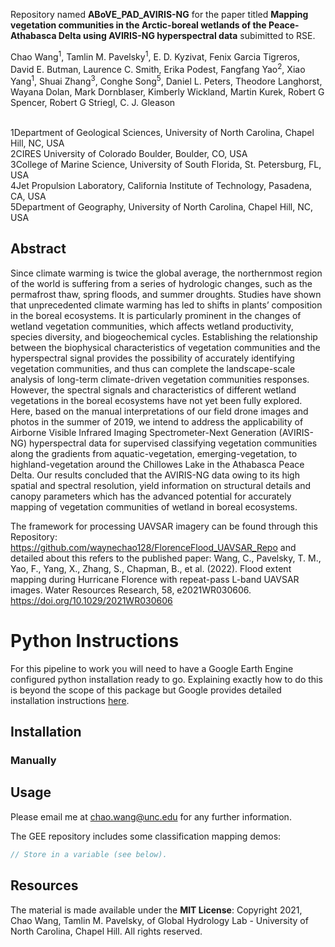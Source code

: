 Repository named **ABoVE_PAD_AVIRIS-NG** for the paper titled **Mapping vegetation communities in the Arctic-boreal wetlands of the Peace-Athabasca Delta using AVIRIS-NG hyperspectral data** subimitted to RSE.

Chao Wang<sup>1</sup>, Tamlin M. Pavelsky<sup>1</sup>, E. D. Kyzivat, Fenix Garcia Tigreros, David E. Butman, Laurence C. Smith, Erika Podest, Fangfang Yao<sup>2</sup>, Xiao Yang<sup>1</sup>, Shuai Zhang<sup>3</sup>, Conghe Song<sup>5</sup>, Daniel L. Peters, Theodore Langhorst, Wayana Dolan, Mark Dornblaser, Kimberly Wickland, Martin Kurek, Robert G Spencer, Robert G Striegl, C. J. Gleason

</br>1Department of Geological Sciences, University of North Carolina, Chapel Hill, NC, USA
</br>2CIRES University of Colorado Boulder, Boulder, CO, USA
</br>3College of Marine Science, University of South Florida, St. Petersburg, FL, USA 
</br>4Jet Propulsion Laboratory, California Institute of Technology, Pasadena, CA, USA
</br>5Department of Geography, University of North Carolina, Chapel Hill, NC, USA


## Abstract
Since climate warming is twice the global average, the northernmost region of the world is suffering from a series of hydrologic changes, such as the permafrost thaw, spring floods, and summer droughts. Studies have shown that unprecedented climate warming has led to shifts in plants’ composition in the boreal ecosystems. It is particularly prominent in the changes of wetland vegetation communities, which affects wetland productivity, species diversity, and biogeochemical cycles. Establishing the relationship between the biophysical characteristics of vegetation communities and the hyperspectral signal provides the possibility of accurately identifying vegetation communities, and thus can complete the landscape-scale analysis of long-term climate-driven vegetation communities responses. However, the spectral signals and characteristics of different wetland vegetations in the boreal ecosystems have not yet been fully explored. Here, based on the manual interpretations of our field drone images and photos in the summer of 2019, we intend to address the applicability of Airborne Visible Infrared Imaging Spectrometer-Next Generation (AVIRIS-NG) hyperspectral data for supervised classifying vegetation communities along the gradients from aquatic-vegetation, emerging-vegetation, to highland-vegetation around the Chillowes Lake in the Athabasca Peace Delta. Our results concluded that the AVIRIS-NG data owing to its high spatial and spectral resolution, yield information on structural details and canopy parameters which has the advanced potential for accurately mapping of vegetation communities of wetland in boreal ecosystems.


The framework for processing UAVSAR imagery can be found through this Repository:
https://github.com/waynechao128/FlorenceFlood_UAVSAR_Repo
and detailed about this refers to the published paper: Wang, C., Pavelsky, T. M., Yao, F., Yang, X., Zhang, S., Chapman, B., et al. (2022). Flood extent mapping during Hurricane Florence with repeat-pass L-band UAVSAR images. Water Resources Research, 58, e2021WR030606. https://doi.org/10.1029/2021WR030606


# Python Instructions
For this pipeline to work you will need to have a Google Earth Engine configured python installation ready to go. Explaining exactly how to do this is beyond the scope of this package but Google provides detailed installation instructions [here](https://developers.google.com/earth-engine/python_install).

## Installation

### Manually



## Usage
Please email me at chao.wang@unc.edu for any further information.

The GEE repository includes some classification mapping demos:
```javascript
// Store in a variable (see below).

```

## Resources
The material is made available under the **MIT License**: Copyright 2021, Chao Wang, Tamlin M. Pavelsky, of Global Hydrology Lab - University of North Carolina, Chapel Hill.
All rights reserved.
